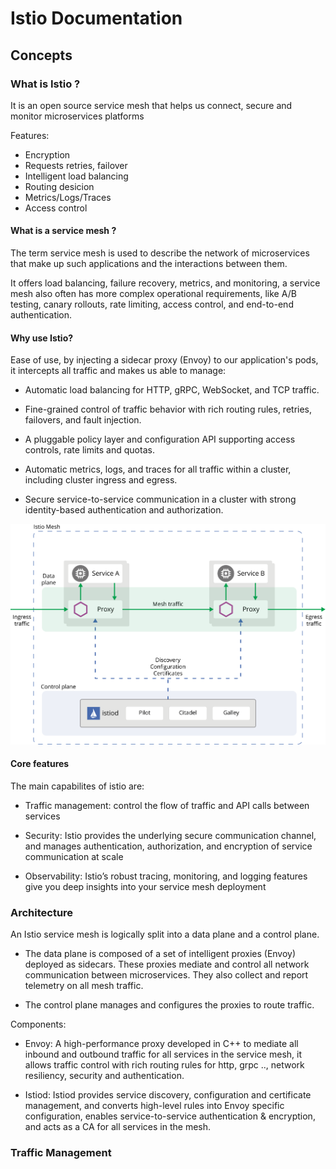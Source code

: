 # Istio Documentation

## Concepts

### What is Istio ?

It is an open source service mesh that helps us connect, secure and monitor microservices platforms

Features:

* Encryption
* Requests retries, failover
* Intelligent load balancing
* Routing desicion
* Metrics/Logs/Traces
* Access control

#### What is a service mesh ?

The term service mesh is used to describe the network of microservices that make up such applications and the interactions between them.

It offers load balancing, failure recovery, metrics, and monitoring, a service mesh also often has more complex operational requirements, like A/B testing, canary rollouts, rate limiting, access control, and end-to-end authentication.

#### Why use Istio?

Ease of use, by injecting a sidecar proxy (Envoy) to our application's pods, it intercepts all traffic and makes us able to manage:

* Automatic load balancing for HTTP, gRPC, WebSocket, and TCP traffic.

* Fine-grained control of traffic behavior with rich routing rules, retries, failovers, and fault injection.

* A pluggable policy layer and configuration API supporting access controls, rate limits and quotas.

* Automatic metrics, logs, and traces for all traffic within a cluster, including cluster ingress and egress.

* Secure service-to-service communication in a cluster with strong identity-based authentication and authorization.

<img src="../images/arch.svg"/>


#### Core features

The main capabilites of istio are:

* Traffic management: control the flow of traffic and API calls between services
  
* Security: Istio provides the underlying secure communication channel, and manages authentication, authorization, and encryption of service communication at scale
  
* Observability: Istio’s robust tracing, monitoring, and logging features give you deep insights into your service mesh deployment

### Architecture

An Istio service mesh is logically split into a data plane and a control plane.

* The data plane is composed of a set of intelligent proxies (Envoy) deployed as sidecars. These proxies mediate and control all network communication between microservices. They also collect and report telemetry on all mesh traffic.

* The control plane manages and configures the proxies to route traffic.

Components:

* Envoy: A high-performance proxy developed in C++ to mediate all inbound and outbound traffic for all services in the service mesh, it allows traffic control with rich routing rules for http, grpc .., network resiliency, security and authentication.

* Istiod: Istiod provides service discovery, configuration and certificate management, and converts high-level rules into Envoy specific configuration, enables service-to-service authentication & encryption, and acts as a CA for all services in the mesh. 

### Traffic Management


